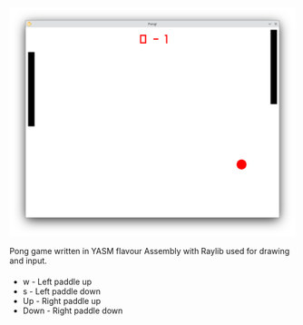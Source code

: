 ![Screenshot](game.png?raw=true)

Pong game written in YASM flavour Assembly  with Raylib used for drawing and input.

####
* w - Left paddle up
* s - Left paddle down
* Up - Right paddle up
* Down - Right paddle down
